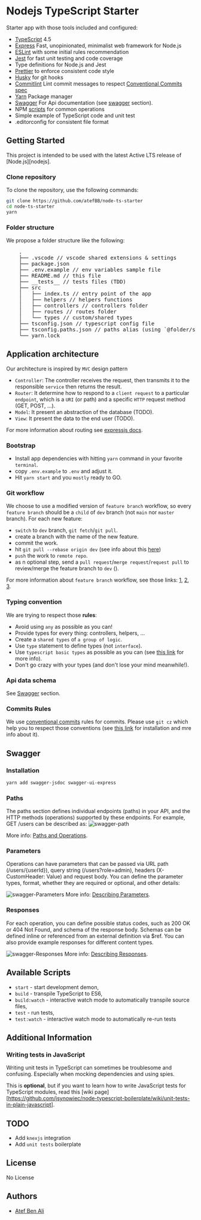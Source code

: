 # Nodejs TypeScript Starter

Starter app with those tools included and configured:

-   [TypeScript](https://www.typescriptlang.org/) 4.5
-   [Express](http://expressjs.com/) Fast, unopinionated, minimalist web framework for Node.js
-   [ESLint](https://eslint.org/) with some initial rules recommendation
-   [Jest](https://jestjs.io/) for fast unit testing and code coverage
-   Type definitions for Node.js and Jest
-   [Prettier](https://prettier.io/) to enforce consistent code style
-   [Husky](https://typicode.github.io/husky) for git hooks
-   [Commitlint](https://commitlint.js.org) Lint commit messages to respect [Conventional Commits spec](https://www.conventionalcommits.org/en/v1.0.0-beta.2/)
-   [Yarn](https://yarnpkg.com/) Package manager
-   [Swagger](https://swagger.io/) For Api documentation (see [swagger](#swagger) section).
-   NPM [scripts](#available-scripts) for common operations
-   Simple example of TypeScript code and unit test
-   .editorconfig for consistent file format

## Getting Started

This project is intended to be used with the latest Active LTS release of [Node.js][nodejs].

### Clone repository

To clone the repository, use the following commands:

```sh
git clone https://github.com/atefBB/node-ts-starter
cd node-ts-starter
yarn
```

### Folder structure

We propose a folder structure like the following:

<pre>
	.
	├── .vscode // vscode shared extensions & settings
	├── package.json
	├── .env.example // env variables sample file
	├── README.md // this file
	├── __tests__ // tests files (TDD)
	├── src
	│   ├── index.ts // entry point of the app
	│   ├── helpers // helpers functions
	│   ├── controllers // controllers folder
	│   ├── routes // routes folder
	│   └── types // custom/shared types
	├── tsconfig.json // typescript config file
	├── tsconfig.paths.json // paths alias (using `@folder/sub_folder` instead of `../../folder/sub_folder` in `import` statements)  
	└── yarn.lock
</pre>

## Application architecture

Our architecture is inspired by `MVC` design pattern

-   `Controller`: The controller receives the request, then transmits it to the responsible `service` then returns the result.
-   `Router`: It determine how to respond to a `client request` to a particular `endpoint`, which is a `URI` (or path) and a specific `HTTP` request method (GET, POST, ...).
-   `Model`: It present an abstraction of the database (TODO).
-   `View`: It present the data to the end user (TODO).

For more information about routing see [expressjs docs](https://expressjs.com/en/starter/basic-routing.html).

### Bootstrap

-   Install app dependencies with hitting `yarn` command in your favorite `terminal`.
-   copy `.env.example` to `.env` and adjust it.
-   Hit `yarn start` and you `mostly` ready to GO.

### Git workflow

We choose to use a modified version of `feature branch` workflow, so every `feature branch` should be a `child` of `dev` branch (not `main` nor `master` branch). For each new feature:

-   `switch` to `dev` branch, `git fetch`/`git pull`.
-   create a branch with the name of the new feature.
-   commit the work.
-   hit `git pull --rebase origin dev` (see info about this [here](http://gitready.com/advanced/2009/02/11/pull-with-rebase.html))
-   `push` the work to `remote repo`.
-   as n optional step, send a `pull request`/`merge request`/`request pull` to review/merge the feature branch to `dev` ().

For more information about `feature branch` workflow, see those links: [1](https://www.atlassian.com/git/tutorials/comparing-workflows/feature-branch-workflow), [2](https://git-scm.com/book/en/v2/Git-Branching-Branching-Workflows), [3](https://bocoup.com/blog/git-workflow-walkthrough-feature-branches).

### Typing convention

We are trying to respect those **rules**:

-   Avoid using `any` as possible as you can!
-   Provide types for every thing: controllers, helpers, ...
-   Create a `shared types` of `a group of logic`.
-   Use `type` statement to define types (not `interface`).
-   Use `typescript basic types` as possible as you can (see [this link](https://www.typescriptlang.org/docs/handbook/basic-types.html) for more info).
-   Don't go crazy with your types (and don't lose your mind meanwhile!).

### Api data schema

See [Swagger](#swagger) section.

### Commits Rules

We use [conventional commits](https://www.conventionalcommits.org/en/) rules for commits. Please use `git cz` which help you to respect those conventions (see [this link](https://github.com/streamich/git-cz) for installation and mre info about it).

## Swagger

### Installation

```sh
yarn add swagger-jsdoc swagger-ui-express
```

### Paths

The paths section defines individual endpoints (paths) in your API, and the HTTP methods (operations) supported by these endpoints. For example, GET /users can be described as:
![swagger-path](./src/assets/images/paths.png)

More info: [Paths and Operations](https://swagger.io/docs/specification/2-0/paths-and-operations/).

### Parameters

Operations can have parameters that can be passed via URL path (/users/{userId}), query string (/users?role=admin), headers (X-CustomHeader: Value) and request body. You can define the parameter types, format, whether they are required or optional, and other details:

![swagger-Parameters](./src/assets/images/parameters.png)
More info: [Describing Parameters](https://swagger.io/docs/specification/2-0/describing-parameters/).

### Responses

For each operation, you can define possible status codes, such as 200 OK or 404 Not Found, and schema of the response body. Schemas can be defined inline or referenced from an external definition via $ref. You can also provide example responses for different content types.

![swagger-Responses](./src/assets/images/response.png)
More info: [Describing Responses](https://swagger.io/docs/specification/2-0/describing-responses/).

## Available Scripts

-   `start` - start development demon,
-   `build` - transpile TypeScript to ES6,
-   `build:watch` - interactive watch mode to automatically transpile source files,
-   `test` - run tests,
-   `test:watch` - interactive watch mode to automatically re-run tests

## Additional Information

### Writing tests in JavaScript

Writing unit tests in TypeScript can sometimes be troublesome and confusing. Especially when mocking dependencies and using spies.

This is **optional**, but if you want to learn how to write JavaScript tests for TypeScript modules, read this [wiki page][https://github.com/jsynowiec/node-typescript-boilerplate/wiki/unit-tests-in-plain-javascript].

## TODO

-   Add `knexjs` integration
-   Add `unit tests` boilerplate

## License

No License

## Authors

-   [Atef Ben Ali](mailto:atef.bettaib@gmail.com)
